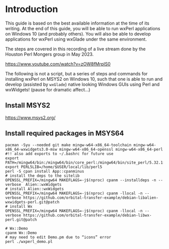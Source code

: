 # Introduction

This guide is based on the best available information at the time
of its writing. At the end of this guide, you will be able to run
wxPerl applications on Windows 10 (and probably others). You will
also be able to develop applications for wxPerl using wxGlade under
the same environment.

The steps are covered in this recording of a live stream done by the
Houston Perl Mongers group in May 2023.

https://www.youtube.com/watch?v=zOW8fMrpIS0

The following is not a script, but a series of steps and commands for
installing wxPerl on MSYS2 on Windows 10, such that one is able to run
and develop (assisted by `wxGlade`) native looking Windows GUIs using
Perl and wxWidgets! (pause for dramatic affect...)

## Install MSYS2

https://www.msys2.org/

## Install required packages in MSYS64



```
pacman -Syu --needed git make mingw-w64-x86_64-toolchain mingw-w64-x86_64-wxwidgets3.0-msw mingw-w64-x86_64-openssl mingw-w64-x86_64-perl
#!! also add exports to ~/.bashrc for future use
export PATH=/mingw64/bin:/mingw64/bin/core_perl:/mingw64/bin/site_perl/5.32.1:$PATH
export PERL5LIB=/home/$USER/local/lib/perl5
perl -S cpan install App::cpanminus
# install the deps to the sitelib
OPENSSL_PREFIX=/mingw64 MAKEFLAGS=-j$(nproc) cpanm --installdeps -n --verbose  Alien::wxWidgets
# install Alien::wxWidgets
OPENSSL_PREFIX=/mingw64 MAKEFLAGS=-j$(nproc) cpanm -llocal -n --verbose https://github.com/orbital-transfer-example/debian-libalien-wxwidgets-perl.git@patch
# install Wx
OPENSSL_PREFIX=/mingw64 MAKEFLAGS=-j$(nproc) cpanm -llocal -n --verbose https://github.com/orbital-transfer-example/debian-libwx-perl.git@patch

# Wx::Demo
cpanm Wx::Demo
# may need to edit Demo.pm due to “icons” error
perl ./wxperl_demo.pl
```
